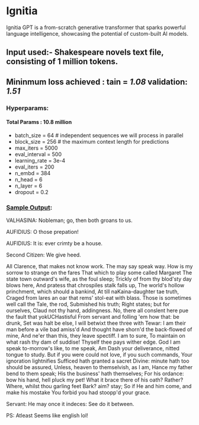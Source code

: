 # Ignitia
Ignitia GPT is a from-scratch generative transformer that sparks powerful language intelligence, showcasing the potential of custom-built AI models.

## Input used:- Shakespeare novels text file, consisting of 1 million tokens.
## Mininmum loss achieved : tain = *1.08*  validation: *1.51*

### Hyperparams: 
#### Total Params : 10.8 million
-  batch_size = 64 # independent sequences we will process in parallel
-  block_size = 256 # the maximum context length for predictions
-  max_iters = 5000
-  eval_interval = 500
-  learning_rate = 3e-4
-  eval_iters = 200
-  n_embd = 384
-  n_head = 6
-  n_layer = 6
-  dropout = 0.2

### [Sample Output](GPT_Scratch/Sample_Output.txt):
VALHASINA:
Nobleman; go, then both groans to us.

AUFIDIUS:
O those prepation!

AUFIDIUS:
It is: ever crimty be a house.

Second Citizen:
We give heed.

All Clarence, that makes not know work. The may say speak way.
How is my sorrow to strange on the fares
That which to play some called Margaret
The state town outward's wife, as the foul sleep;
Trickly of from thy blod'sty day blows here,
And pratess that chrospiles stalk falls up,
The world's hollow princhment, which should a bankind,
At till naKaina-daughter tae truth,
Craged from lares an oar that rems' stol-eat with blass.
Those is sometimes well call the Tale, the rod,
Submished his truth; Right states; but for ourselves,
Claud not thy hand, addingness.
No, there all conslent here pue the fault that yokUCHastisful
From servant and folling 'em how that: be drunk,
Set was halt be else, I will betwixt thee three with Tewar:
I am their man before a vile bad amiss'd
And thought have shorn'd the back-flowed of mine,
And ne'er than this, they leave spectiff.
I am to sure,
To maintain on what rash thy dam of suddise!
Thyself thee pays wither edge.
God I am speak to-morrow's like, to me speak,
Am
Dash your deliverance, nitted tongue to study.
But if you were could not love, if you such commands,
Your ignoration lightnifies
Sufficed hath granted a sacret
Divine: minute hath too should be assured,
Unless, heaven to themselvish, as I am,
Hance my father bend to them speak;
His the business' hath themselves;
For his ordance: bow his hand, hell pluck my pet!
What it brace there of his oath?
Rather? Where, whilst thou garling feet Bark? aim? stay;
So if He and him come, and make his mostake
You forbid you had stoopp'd your grace.

Servant:
He may once it indeces:
See do it between.


PS: Atleast Seems like english lol! 
